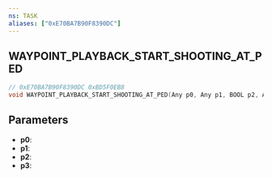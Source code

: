 ```yaml
---
ns: TASK
aliases: ["0xE70BA7B90F8390DC"]
---
```

## WAYPOINT_PLAYBACK_START_SHOOTING_AT_PED

```c
// 0xE70BA7B90F8390DC 0xBD5F0EB8
void WAYPOINT_PLAYBACK_START_SHOOTING_AT_PED(Any p0, Any p1, BOOL p2, Any p3);
```


## Parameters
* **p0**: 
* **p1**: 
* **p2**: 
* **p3**: 

